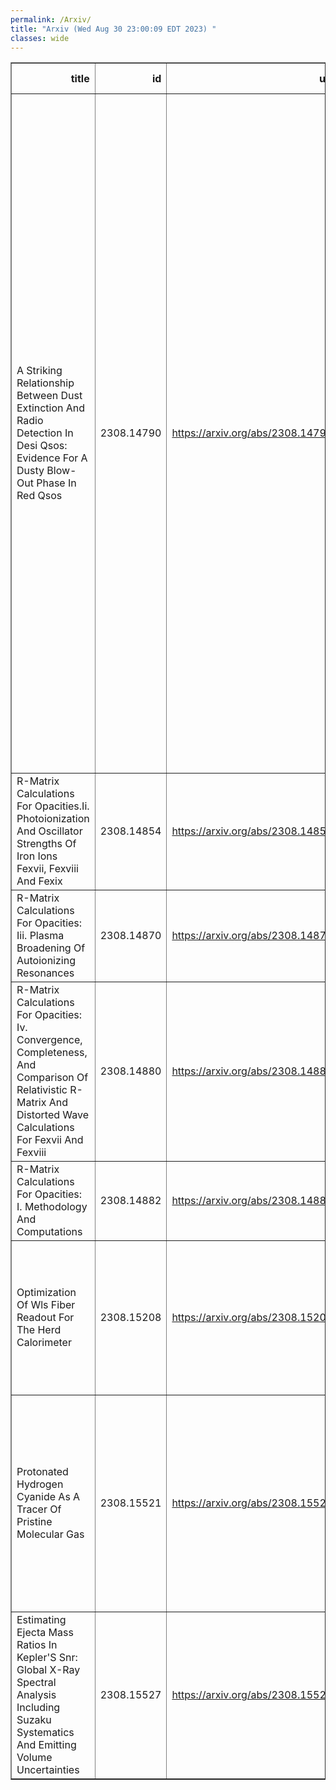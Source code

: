 ```yaml
---
permalink: /Arxiv/
title: "Arxiv (Wed Aug 30 23:00:09 EDT 2023) "
classes: wide
---
```

<table border="1" class="dataframe">
  <thead>
    <tr style="text-align: right;">
      <th>title</th>
      <th>id</th>
      <th>url</th>
      <th>authors</th>
      <th>Local Authors</th>
    </tr>
  </thead>
  <tbody>
    <tr>
      <td>A Striking Relationship Between Dust Extinction And Radio Detection In   Desi Qsos: Evidence For A Dusty Blow-Out Phase In Red Qsos</td>
      <td>2308.14790</td>
      <td><a href="https://arxiv.org/abs/2308.14790" target="_blank">https://arxiv.org/abs/2308.14790</a></td>
      <td>V. A. Fawcett, D. M. Alexander, A. Brodzeller, A. C. Edge, D. J. Rosario, A. D. Myers, J. Aguilar, S. Ahlen, R. Alfarsy, D. Brooks, R. Canning, C. Circosta, K. Dawson, A. De La Macorra, P. Doel, K. Fanning, A. Font-Ribera, J. E. Forero-Romero, S. Gontcho A Gontcho, J. Guy, C. M. Harrison, K. Honscheid, S. Juneau, R. Kehoe, T. Kisner, A. Kremin, M. Landriau, M. Manera, A. M. Meisner, R. Miquel, J. Moustakas, J. Nie, W. J. Percival, C. Poppett, R. Pucha, G. Rossi, D. Schlegel, M. Siudek, G. Tarlé, B. A. Weaver, Z. Zhou, H. Zou</td>
      <td>Kevin Fanning, Klaus Honscheid</td>
    </tr>
    <tr>
      <td>R-Matrix Calculations For Opacities.Ii. Photoionization And Oscillator   Strengths Of Iron Ions Fexvii, Fexviii And Fexix</td>
      <td>2308.14854</td>
      <td><a href="https://arxiv.org/abs/2308.14854" target="_blank">https://arxiv.org/abs/2308.14854</a></td>
      <td>S. N. Nahar, L. Zhao, W. Eissner, A. K. Pradhan</td>
      <td>Anil Pradhan, Sultana Nahar</td>
    </tr>
    <tr>
      <td>R-Matrix Calculations For Opacities: Iii. Plasma Broadening Of   Autoionizing Resonances</td>
      <td>2308.14870</td>
      <td><a href="https://arxiv.org/abs/2308.14870" target="_blank">https://arxiv.org/abs/2308.14870</a></td>
      <td>A. K. Pradhan</td>
      <td>Anil Pradhan</td>
    </tr>
    <tr>
      <td>R-Matrix Calculations For Opacities: Iv. Convergence, Completeness, And   Comparison Of Relativistic R-Matrix And Distorted Wave Calculations For   Fexvii And Fexviii</td>
      <td>2308.14880</td>
      <td><a href="https://arxiv.org/abs/2308.14880" target="_blank">https://arxiv.org/abs/2308.14880</a></td>
      <td>L. Zhao, S. N. Nahar, W. Eissner, A. K. Pradhan</td>
      <td>Anil Pradhan, Sultana Nahar</td>
    </tr>
    <tr>
      <td>R-Matrix Calculations For Opacities: I. Methodology And Computations</td>
      <td>2308.14882</td>
      <td><a href="https://arxiv.org/abs/2308.14882" target="_blank">https://arxiv.org/abs/2308.14882</a></td>
      <td>A. K. Pradhan, S. N. Nahar, W. Eissner</td>
      <td>Anil Pradhan, Sultana Nahar</td>
    </tr>
    <tr>
      <td>Optimization Of Wls Fiber Readout For The Herd Calorimeter</td>
      <td>2308.15208</td>
      <td><a href="https://arxiv.org/abs/2308.15208" target="_blank">https://arxiv.org/abs/2308.15208</a></td>
      <td>X. Liu, Z. Quan, Y. W. Dong, M. Xu, J. J. Wang, R. J. Wang, Z. G. Wang, X. Z. Cui, T. W. Bao, C. L. Liao, J. F. Han, Y. Chen</td>
      <td>Ji Wang</td>
    </tr>
    <tr>
      <td>Protonated Hydrogen Cyanide As A Tracer Of Pristine Molecular Gas</td>
      <td>2308.15521</td>
      <td><a href="https://arxiv.org/abs/2308.15521" target="_blank">https://arxiv.org/abs/2308.15521</a></td>
      <td>Y. Gong, F. J. Du, C. Henkel, A. M. Jacob, A. Belloche, J. Z. Wang, K. M. Menten, W. Yang, D. H. Quan, C. T. Bop, G. N. Ortiz-León, X. D. Tang, M. R. Rugel, S. Liu</td>
      <td>Ji Wang</td>
    </tr>
    <tr>
      <td>Estimating Ejecta Mass Ratios In Kepler'S Snr: Global X-Ray Spectral   Analysis Including Suzaku Systematics And Emitting Volume Uncertainties</td>
      <td>2308.15527</td>
      <td><a href="https://arxiv.org/abs/2308.15527" target="_blank">https://arxiv.org/abs/2308.15527</a></td>
      <td>Tyler Holland-Ashford, Patrick Slane, Laura A. Lopez, Katie Auchettl, Vinay Kashyap</td>
      <td>Laura Lopez</td>
    </tr>
  </tbody>
</table>